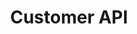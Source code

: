 ---
title: "Customer API"
type: "guide-and-reference"
latest_version: "0.4"
section_home: true
weight: 50
desc: "Join the conversation as a customer or build your own backend chat client."
color: "#4484e7"
---